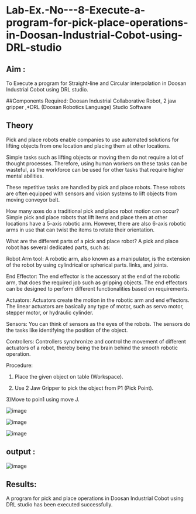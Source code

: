 # Lab-Ex.-No---8-Execute-a-program-for-pick-place-operations-in-Doosan-Industrial-Cobot-using-DRL-studio
## Aim :
To Execute a program for Straight-line and Circular interpolation in Doosan Industrial Cobot using DRL studio.

##Components Required: Doosan Industrial Collaborative Robot, 2 jaw gripper ,*DRL (Doosan Robotics Language) Studio Software


## Theory 
Pick and place robots enable companies to use automated solutions for lifting objects from one location and placing them at other locations.

Simple tasks such as lifting objects or moving them do not require a lot of thought processes. Therefore, using human workers on these tasks can be wasteful, as the workforce can be used for other tasks that require higher mental abilities.

These repetitive tasks are handled by pick and place robots. These robots are often equipped with sensors and vision systems to lift objects from moving conveyor belt.

How many axes do a traditional pick and place robot motion can occur?
Simple pick and place robots that lift items and place them at other locations have a 5-axis robotic arm. However, there are also 6-axis robotic arms in use that can twist the items to rotate their orientation.

What are the different parts of a pick and place robot?
A pick and place robot has several dedicated parts, such as:

Robot Arm tool: A robotic arm, also known as a manipulator, is the extension of the robot by using cylindrical or spherical parts. links, and joints.

End Effector: The end effector is the accessory at the end of the robotic arm, that does the required job such as gripping objects. The end effectors can be designed to perform different functionalities based on requirements.

Actuators: Actuators create the motion in the robotic arm and end effectors. The linear actuators are basically any type of motor, such as servo motor, stepper motor, or hydraulic cylinder.

Sensors: You can think of sensors as the eyes of the robots. The sensors do the tasks like identifying the position of the object.

Controllers: Controllers synchronize and control the movement of different actuators of a robot, thereby being the brain behind the smooth robotic operation.



Procedure:


1) Place the given object on table (Workspace).

2) Use 2 Jaw Gripper to pick the object from P1 (Pick Point).
 
3)Move to poin1 using move J.





![image](https://user-images.githubusercontent.com/94165327/175799232-377cd458-b366-4ce7-9c7b-1810d869eff8.png)

![image](https://user-images.githubusercontent.com/94165327/175799243-72724ffa-5f6b-4bcd-8eca-e85feee3c9d7.png)

![image](https://user-images.githubusercontent.com/94165327/175799254-364de8f7-94aa-43f6-87ea-e42fd5312db0.png)




## output : 

![image](https://user-images.githubusercontent.com/94165327/175799266-e5637df9-3b6a-41d2-8b0c-358c59242aaf.png)



## Results: 


A program for pick and place operations in Doosan Industrial Cobot using DRL studio has been executed successfully.




